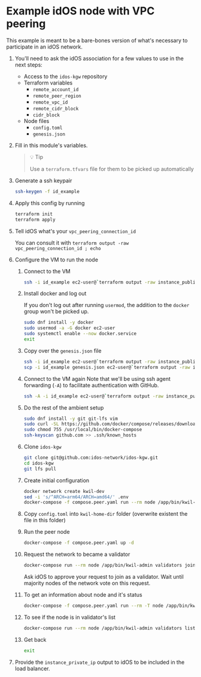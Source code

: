 # Example idOS node with VPC peering

This example is meant to be a bare-bones version of what's necessary to participate in an idOS network.

1. You'll need to ask the idOS association for a few values to use in the next steps:
    - Access to the `idos-kgw` repository
    - Terraform variables
      - `remote_account_id`
      - `remote_peer_region`
      - `remote_vpc_id`
      - `remote_cidr_block`
      - `cidr_block`
    - Node files
      - `config.toml`
      - `genesis.json`

2. Fill in this module's variables.
    > 💡 Tip
    >
    > Use a `terraform.tfvars` file for them to be picked up automatically

3. Generate a ssh keypair
    ```bash
    ssh-keygen -f id_example
    ```

4. Apply this config by running
    ```bash
    terraform init
    terraform apply
    ```

4. Tell idOS what's your `vpc_peering_connection_id`

    You can consult it with `terraform output -raw vpc_peering_connection_id ; echo`

5. Configure the VM to run the node
   1. Connect to the VM
       ```bash
       ssh -i id_example ec2-user@`terraform output -raw instance_public_ip`
       ```
   2. Install docker and log out

       If you don't log out after running `usermod`, the addition to the `docker` group won't be picked up.
       ```bash
       sudo dnf install -y docker
       sudo usermod -a -G docker ec2-user
       sudo systemctl enable --now docker.service
       exit
       ```
   3. Copy over the `genesis.json` file
       ```bash
       ssh -i id_example ec2-user@`terraform output -raw instance_public_ip` mkdir -p kwil-home-dir
       scp -i id_example genesis.json ec2-user@`terraform output -raw instance_public_ip`:kwil-home-dir/
       ```
   3. Connect to the VM again
       Note that we'll be using ssh agent forwarding (`-A`) to facilitate authentication with GitHub.
       ```bash
       ssh -A -i id_example ec2-user@`terraform output -raw instance_public_ip`
       ```
   4. Do the rest of the ambient setup
       ```bash
       sudo dnf install -y git git-lfs vim
       sudo curl -SL https://github.com/docker/compose/releases/download/v2.27.0/docker-compose-linux-x86_64 -o /usr/local/bin/docker-compose
       sudo chmod 755 /usr/local/bin/docker-compose
       ssh-keyscan github.com >> .ssh/known_hosts
       ```
   5. Clone `idos-kgw`
       ```bash
       git clone git@github.com:idos-network/idos-kgw.git
       cd idos-kgw
       git lfs pull
       ```
   6. Create initial configuration
       ```bash
       docker network create kwil-dev
       sed -i 's/^ARCH=arm64/ARCH=amd64/' .env
       docker-compose -f compose.peer.yaml run --rm node /app/bin/kwil-admin setup peer --root-dir /app/home_dir/ --genesis /app/home_dir/genesis.json

       ```
   7. Copy `config.toml` into `kwil-home-dir` folder (overwrite existent the file in this folder)
   8. Run the peer node
        ```bash
        docker-compose -f compose.peer.yaml up -d
        ```

   9. Request the network to became a validator
       ```bash
       docker-compose run --rm node /app/bin/kwil-admin validators join --rpcserver /sockets/node.admin-sock
       ```
       Ask idOS to approve your request to join as a validator.
       Wait until majority nodes of the network vote on this request.
   10. To get an information about node and it's status
       ```bash
       docker-compose -f compose.peer.yaml run --rm -T node /app/bin/kwil-admin node status --rpcserver /sockets/node.admin-sock | jq -r .node.node_id
       ```
    11. To see if the node is in validator's list
        ```bash
        docker-compose run --rm node /app/bin/kwil-admin validators list --rpcserver /sockets/node.admin-sock
        ```
   12. Get back
       ```bash
       exit
       ```

6. Provide the `instance_private_ip` output to idOS to be included in the load balancer.
